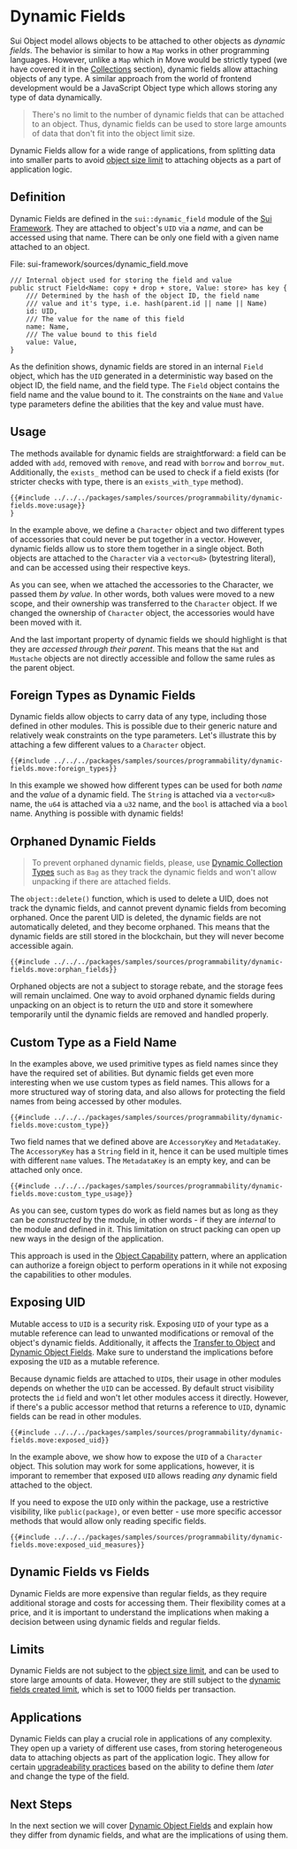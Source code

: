# Dynamic Fields

Sui Object model allows objects to be attached to other objects as *dynamic fields*. The behavior is similar to how a `Map` works in other programming languages. However, unlike a `Map` which in Move would be strictly typed (we have covered it in the [Collections](./collections.md) section), dynamic fields allow attaching objects of any type. A similar approach from the world of frontend development would be a JavaScript Object type which allows storing any type of data dynamically.

> There's no limit to the number of dynamic fields that can be attached to an object. Thus, dynamic fields can be used to store large amounts of data that don't fit into the object limit size.

Dynamic Fields allow for a wide range of applications, from splitting data into smaller parts to avoid [object size limit](./../guides/building-against-limits.md) to attaching objects as a part of application logic.

## Definition

Dynamic Fields are defined in the `sui::dynamic_field` module of the [Sui Framework](./sui-framework.md). They are attached to object's `UID` via a *name*, and can be accessed using that name. There can be only one field with a given name attached to an object.

File: sui-framework/sources/dynamic_field.move
```move
/// Internal object used for storing the field and value
public struct Field<Name: copy + drop + store, Value: store> has key {
    /// Determined by the hash of the object ID, the field name
    /// value and it's type, i.e. hash(parent.id || name || Name)
    id: UID,
    /// The value for the name of this field
    name: Name,
    /// The value bound to this field
    value: Value,
}
```

As the definition shows, dynamic fields are stored in an internal `Field` object, which has the `UID` generated in a deterministic way based on the object ID, the field name, and the field type. The `Field` object contains the field name and the value bound to it. The constraints on the `Name` and `Value` type parameters define the abilities that the key and value must have.

## Usage

The methods available for dynamic fields are straightforward: a field can be added with `add`, removed with `remove`, and read with `borrow` and `borrow_mut`. Additionally, the `exists_` method can be used to check if a field exists (for stricter checks with type, there is an `exists_with_type` method).

```move
{{#include ../../../packages/samples/sources/programmability/dynamic-fields.move:usage}}
}
```

In the example above, we define a `Character` object and two different types of accessories that could never be put together in a vector. However, dynamic fields allow us to store them together in a single object. Both objects are attached to the `Character` via a `vector<u8>` (bytestring literal), and can be accessed using their respective keys.

As you can see, when we attached the accessories to the Character, we passed them *by value*. In other words, both values were moved to a new scope, and their ownership was transferred to the `Character` object. If we changed the ownership of `Character` object, the accessories would have been moved with it.

And the last important property of dynamic fields we should highlight is that they are *accessed through their parent*. This means that the `Hat` and `Mustache` objects are not directly accessible and follow the same rules as the parent object.

## Foreign Types as Dynamic Fields

Dynamic fields allow objects to carry data of any type, including those defined in other modules. This is possible due to their generic nature and relatively weak constraints on the type parameters. Let's illustrate this by attaching a few different values to a `Character` object.

```move
{{#include ../../../packages/samples/sources/programmability/dynamic-fields.move:foreign_types}}
```

In this example we showed how different types can be used for both *name* and the *value* of a dynamic field. The `String` is attached via a `vector<u8>` name, the `u64` is attached via a `u32` name, and the `bool` is attached via a `bool` name. Anything is possible with dynamic fields!

## Orphaned Dynamic Fields

> To prevent orphaned dynamic fields, please, use [Dynamic Collection Types](./dynamic-collections.md) such as `Bag` as they track the dynamic fields and won't allow unpacking if there are attached fields.

The `object::delete()` function, which is used to delete a UID, does not track the dynamic fields, and cannot prevent dynamic fields from becoming orphaned. Once the parent UID is deleted, the dynamic fields are not automatically deleted, and they become orphaned. This means that the dynamic fields are still stored in the blockchain, but they will never become accessible again.

```move
{{#include ../../../packages/samples/sources/programmability/dynamic-fields.move:orphan_fields}}
```

Orphaned objects are not a subject to storage rebate, and the storage fees will remain unclaimed. One way to avoid orphaned dynamic fields during unpacking on an object is to return the `UID` and store it somewhere temporarily until the dynamic fields are removed and handled properly.

## Custom Type as a Field Name

In the examples above, we used primitive types as field names since they have the required set of abilities. But dynamic fields get even more interesting when we use custom types as field names. This allows for a more structured way of storing data, and also allows for protecting the field names from being accessed by other modules.

```move
{{#include ../../../packages/samples/sources/programmability/dynamic-fields.move:custom_type}}
```

Two field names that we defined above are `AccessoryKey` and `MetadataKey`. The `AccessoryKey` has a `String` field in it, hence it can be used multiple times with different `name` values. The `MetadataKey` is an empty key, and can be attached only once.

```move
{{#include ../../../packages/samples/sources/programmability/dynamic-fields.move:custom_type_usage}}
```

As you can see, custom types do work as field names but as long as they can be *constructed* by the module, in other words - if they are *internal* to the module and defined in it. This limitation on struct packing can open up new ways in the design of the application.

This approach is used in the [Object Capability]() pattern, where an application can authorize a foreign object to perform operations in it while not exposing the capabilities to other modules.

## Exposing UID

<div class="warning">

Mutable access to `UID` is a security risk. Exposing `UID` of your type as a mutable reference can lead to unwanted modifications or removal of the object's dynamic fields. Additionally, it affects the [Transfer to Object](./object/transfer-to-object.md) and [Dynamic Object Fields](./dynamic-object-fields.md). Make sure to understand the implications before exposing the `UID` as a mutable reference.

</div>

Because dynamic fields are attached to `UID`s, their usage in other modules depends on whether the `UID` can be accessed. By default struct visibility protects the `id` field and won't let other modules access it directly. However, if there's a public accessor method that returns a reference to `UID`, dynamic fields can be read in other modules.

```move
{{#include ../../../packages/samples/sources/programmability/dynamic-fields.move:exposed_uid}}
```

In the example above, we show how to expose the `UID` of a `Character` object. This solution may work for some applications, however, it is imporant to remember that exposed `UID` allows reading *any* dynamic field attached to the object.

If you need to expose the `UID` only within the package, use a restrictive visibility, like `public(package)`, or even better - use more specific accessor methods that would allow only reading specific fields.

```move
{{#include ../../../packages/samples/sources/programmability/dynamic-fields.move:exposed_uid_measures}}
```

## Dynamic Fields vs Fields

Dynamic Fields are more expensive than regular fields, as they require additional storage and costs for accessing them. Their flexibility comes at a price, and it is important to understand the implications when making a decision between using dynamic fields and regular fields.

## Limits

Dynamic Fields are not subject to the [object size limit](./../guides/building-against-limits.md), and can be used to store large amounts of data. However, they are still subject to the [dynamic fields created limit](./../guides/building-against-limits.md), which is set to 1000 fields per transaction.

## Applications

Dynamic Fields can play a crucial role in applications of any complexity. They open up a variety of different use cases, from storing heterogeneous data to attaching objects as part of the application logic. They allow for certain [upgradeability practices](./../guides/upgradeability-practices.md) based on the ability to define them *later* and change the type of the field.

## Next Steps

In the next section we will cover [Dynamic Object Fields](./dynamic-object-fields.md) and explain how they differ from dynamic fields, and what are the implications of using them.

